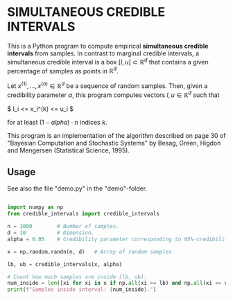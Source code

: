 SIMULTANEOUS CREDIBLE INTERVALS
===============================

This is a Python program to compute empirical **simultaneous credible intervals** from samples. 
In contrast to marginal credible intervals, a simultaneous credible interval is a box $[l, u] \subset \mathbb{R}^d$
that contains a given percentage of samples as points in $\mathbb{R}^d$.

Let $x^(1), \ldots, x^(n) \in \mathbb{R}^d$ be a sequence of random samples.
Then, given a credibility parameter $\alpha$, this program computes vectors $l, u \in \mathbb{R}^d$
such that

$ l_i <= x_i^(k) <= u_i $

for at least $(1 - alpha) \cdot n$ indices $k$.

This program is an implementation of the algorithm described on page 30 of 
"Bayesian Computation and Stochastic Systems" by Besag, Green, Higdon and Mengersen (Statistical Science, 1995).

Usage
-----

See also the file "demo.py" in the "demo"-folder.
```python

import numpy as np
from credible_intervals import credible_intervals

n = 1000        # Number of samples.
d = 10          # Dimension.
alpha = 0.05    # Credibility parameter corresponding to 95%-credibility.

x = np.random.randn(n, d)   # Array of random samples.

lb, ub = credible_intervals(x, alpha)

# Count how much samples are inside [lb, ub].
num_inside = len([xi for xi in x if np.all(xi >= lb) and np.all(xi <= ub)])
print(f"Samples inside interval: {num_inside}.")

```